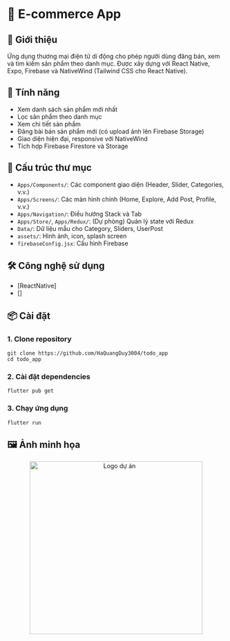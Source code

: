 # 🛒 E-commerce App

## 📖 Giới thiệu

Ứng dụng thương mại điện tử di động cho phép người dùng đăng bán, xem và tìm kiếm sản phẩm theo danh mục. Được xây dựng với React Native, Expo, Firebase và NativeWind (Tailwind CSS cho React Native).

## 🚀 Tính năng

- Xem danh sách sản phẩm mới nhất
- Lọc sản phẩm theo danh mục
- Xem chi tiết sản phẩm
- Đăng bài bán sản phẩm mới (có upload ảnh lên Firebase Storage)
- Giao diện hiện đại, responsive với NativeWind
- Tích hợp Firebase Firestore và Storage

## 📁 Cấu trúc thư mục

- `Apps/Components/`: Các component giao diện (Header, Slider, Categories, v.v.)
- `Apps/Screens/`: Các màn hình chính (Home, Explore, Add Post, Profile, v.v.)
- `Apps/Navigation/`: Điều hướng Stack và Tab
- `Apps/Store/`, `Apps/Redux/`: (Dự phòng) Quản lý state với Redux
- `Data/`: Dữ liệu mẫu cho Category, Sliders, UserPost
- `assets/`: Hình ảnh, icon, splash screen
- `firebaseConfig.jsx`: Cấu hình Firebase

## 🛠️ Công nghệ sử dụng

- [ReactNative]
- []

## 📦 Cài đặt

### 1. Clone repository
```
git clone https://github.com/HaQuangDuy3004/todo_app
cd todo_app
```
### 2. Cài đặt dependencies
``
flutter pub get
``
### 3. Chạy ứng dụng
``
flutter run
``

## 🖼️ Ảnh minh họa
<div align="center">
  <img src="assets/images/screenshot_home_todo.png" alt="Logo dự án" width="400" >
</div>
